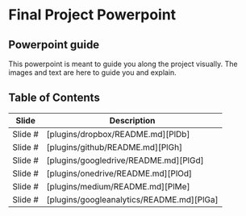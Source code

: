 # Final Project Powerpoint
## Powerpoint guide

This powerpoint is meant to guide you along the project visually. The images and text are here to guide you and explain.  

## Table of Contents

| Slide | Description |
| ------ | ------ |
| Slide # | [plugins/dropbox/README.md][PlDb] |
| Slide # | [plugins/github/README.md][PlGh] |
| Slide # | [plugins/googledrive/README.md][PlGd] |
| Slide # | [plugins/onedrive/README.md][PlOd] |
| Slide # | [plugins/medium/README.md][PlMe] |
| Slide # | [plugins/googleanalytics/README.md][PlGa] |
